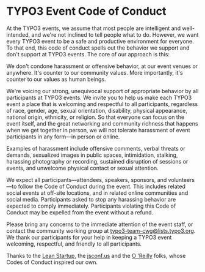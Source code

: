# TYPO3 Event Code of Conduct

At the TYPO3 events, we assume that most people are intelligent and well-intended, and we're not inclined to tell people what to do. However, we want every TYPO3 event to be a safe and productive environment for everyone. To that end, this code of conduct spells out the behavior we support and don't support at TYPO3 events. The core of our approach is this:

We don't condone harassment or offensive behavior, at our event venues or anywhere. It's counter to our community values. More importantly, it's counter to our values as human beings.

We're voicing our strong, unequivocal support of appropriate behavior by all participants at TYPO3 events. We invite you to help us make each TYPO3 event a place that is welcoming and respectful to all participants, regardless of race, gender, age, sexual orientation, disability, physical appearance, national origin, ethnicity, or religion. So that everyone can focus on the event itself, and the great networking and community richness that happens when we get together in person, we will not tolerate harassment of event participants in any form—in person or online.

Examples of harassment include offensive comments, verbal threats or demands, sexualized images in public spaces, intimidation, stalking, harassing photography or recording, sustained disruption of sessions or events, and unwelcome physical contact or sexual attention.

We expect all participants—attendees, speakers, sponsors, and volunteers—to follow the Code of Conduct during the event. This includes related social events at off-site locations, and in related online communities and social media. Participants asked to stop any harassing behavior are expected to comply immediately. Participants violating this Code of Conduct may be expelled from the event without a refund.

Please bring any concerns to the immediate attention of the event staff, or contact the community working group at typo3-team-cwg@lists.typo3.org. We thank our participants for your help in keeping a TYPO3 event welcoming, respectful, and friendly to all participants.

Thanks to the [Lean Startup](http://2014.leanstartup.co/code-of-conduct/), the [jsconf.us](http://jsconf.com/codeofconduct.html) and the [O 'Reilly](http://www.oreilly.com/conferences/code-of-conduct.html) folks, whose Codes of Conduct inspired our own.
